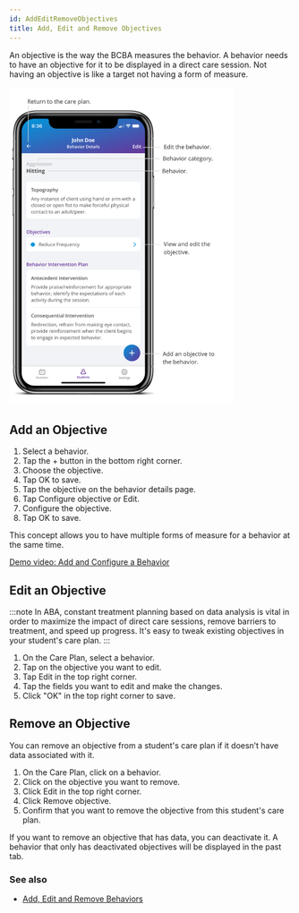 ```yaml
---
id: AddEditRemoveObjectives
title: Add, Edit and Remove Objectives
---
```

An objective is the way the BCBA measures the behavior. A behavior needs to have an objective for it to be displayed in a direct care session. Not having an objective is like a target not having a form of measure.  

<img src="/img/BehaviorDetails.png" width="400"/>

## Add an Objective 

1. Select a behavior. 
2. Tap the + button in the bottom right corner. 
3. Choose the objective. 
4. Tap OK to save. 
5. Tap the objective on the behavior details page. 
6. Tap Configure objective or Edit. 
7. Configure the objective. 
8. Tap OK to save. 

This concept allows you to have multiple forms of measure for a behavior at the same time. 

[Demo video: Add and Configure a Behavior](https://youtu.be/Vz2NDfgoR-Y "Title")

## Edit an Objective  

:::note
In ABA, constant treatment planning based on data analysis is vital in order to maximize the impact of direct care sessions, remove barriers to treatment, and speed up progress. It's easy to tweak existing objectives in your student's care plan. 
:::

1. On the Care Plan, select a behavior. 
2. Tap on the objective you want to edit. 
3. Tap Edit in the top right corner. 
4. Tap the fields you want to edit and make the changes. 
5. Click "OK" in the top right corner to save. 

## Remove an Objective 

You can remove an objective from a student's care plan if it doesn’t have data associated with it. 

1. On the Care Plan, click on a behavior. 
2. Click on the objective you want to remove. 
3. Click Edit in the top right corner. 
4. Click Remove objective.
5. Confirm that you want to remove the objective from this student's care plan. 

If you want to remove an objective that has data, you can deactivate it. A behavior that only has deactivated objectives will be displayed in the past tab. 

### See also
- [Add, Edit and Remove Behaviors](Behaviors/AddEditRemoveBehaviors.md)